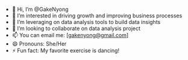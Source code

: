 - 👋 Hi, I’m @GakeNyong
- 👀 I’m interested in driving growth and improving business processes 
- 🌱 I’m leveraging on data analysis tools to build data insights
- 💞️ I’m looking to collaborate on data analysis project
- 📫 You can email me: [gakenyong@gmail.com]
- 😄 Pronouns: She/Her
- ⚡ Fun fact: My favorite exercise is dancing!

<!---
GakeNyong/GakeNyong is a ✨ special ✨ repository because its `README.md` (this file) appears on your GitHub profile.
You can click the Preview link to take a look at your changes.
--->
